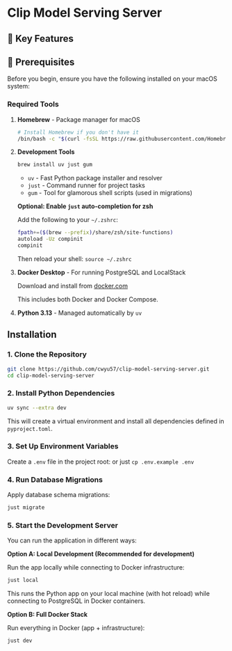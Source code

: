 # Clip Model Serving Server

## 🚧 Key Features

## 🚧 Prerequisites

Before you begin, ensure you have the following installed on your macOS system:

### Required Tools

1. **Homebrew** - Package manager for macOS
   ```bash
   # Install Homebrew if you don't have it
   /bin/bash -c "$(curl -fsSL https://raw.githubusercontent.com/Homebrew/install/HEAD/install.sh)"
   ```

2. **Development Tools**
   ```bash
   brew install uv just gum
   ```
   - `uv` - Fast Python package installer and resolver
   - `just` - Command runner for project tasks
   - `gum` - Tool for glamorous shell scripts (used in migrations)

   **Optional: Enable `just` auto-completion for zsh**

   Add the following to your `~/.zshrc`:
   ```bash
   fpath+=($(brew --prefix)/share/zsh/site-functions)
   autoload -Uz compinit
   compinit
   ```
   Then reload your shell: `source ~/.zshrc`

3. **Docker Desktop** - For running PostgreSQL and LocalStack

   Download and install from [docker.com](https://www.docker.com/products/docker-desktop/)

   This includes both Docker and Docker Compose.

4. **Python 3.13** - Managed automatically by `uv`

## Installation

### 1. Clone the Repository

```bash
git clone https://github.com/cwyu57/clip-model-serving-server.git
cd clip-model-serving-server
```

### 2. Install Python Dependencies

```bash
uv sync --extra dev
```

This will create a virtual environment and install all dependencies defined in `pyproject.toml`.

### 3. Set Up Environment Variables

Create a `.env` file in the project root:
or just `cp .env.example .env`

### 4. Run Database Migrations

Apply database schema migrations:

```bash
just migrate
```

### 5. Start the Development Server

You can run the application in different ways:

**Option A: Local Development (Recommended for development)**

Run the app locally while connecting to Docker infrastructure:
```bash
just local
```

This runs the Python app on your local machine (with hot reload) while connecting to PostgreSQL in Docker containers.

**Option B: Full Docker Stack**

Run everything in Docker (app + infrastructure):
```bash
just dev
```
